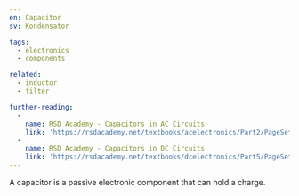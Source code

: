 ```yaml
---
en: Capacitor
sv: Kondensator

tags:
  - electronics
  - components

related:
  - inductor
  - filter

further-reading:
  -
    name: RSD Academy - Capacitors in AC Circuits
    link: 'https://rsdacademy.net/textbooks/acelectronics/Part2/PageSetup.php?Page=12&FileName=CapacitorsInACCircuits'
  - 
    name: RSD Academy - Capacitors in DC Circuits
    link: 'https://rsdacademy.net/textbooks/dcelectronics/Part5/PageSetup.php?Page=43'
---
```


A capacitor is a passive electronic component that can hold a charge.
